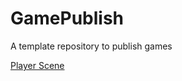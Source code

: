 # GamePublish
A template repository to publish games

[Player Scene](https://wcu-cs-cooperlab.github.io/demo-games-ferntherobot/player_scene/)
